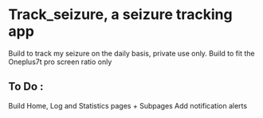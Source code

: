 # Track_seizure, a seizure tracking app 

Build to track my seizure on the daily basis, private use only. 
Build to fit the Oneplus7t pro screen ratio only

## To Do : 
Build Home, Log and Statistics pages + Subpages 
Add notification alerts 

